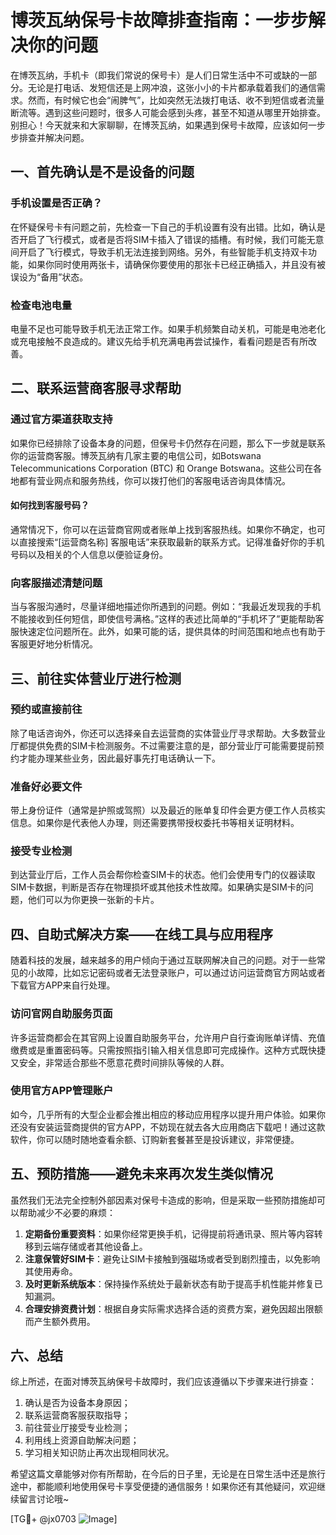 # 博茨瓦纳保号卡故障排查指南：一步步解决你的问题

在博茨瓦纳，手机卡（即我们常说的保号卡）是人们日常生活中不可或缺的一部分。无论是打电话、发短信还是上网冲浪，这张小小的卡片都承载着我们的通信需求。然而，有时候它也会“闹脾气”，比如突然无法拨打电话、收不到短信或者流量断流等。遇到这些问题时，很多人可能会感到头疼，甚至不知道从哪里开始排查。别担心！今天就来和大家聊聊，在博茨瓦纳，如果遇到保号卡故障，应该如何一步步排查并解决问题。

## 一、首先确认是不是设备的问题

### 手机设置是否正确？

在怀疑保号卡有问题之前，先检查一下自己的手机设置有没有出错。比如，确认是否开启了飞行模式，或者是否将SIM卡插入了错误的插槽。有时候，我们可能无意间开启了飞行模式，导致手机无法连接到网络。另外，有些智能手机支持双卡功能，如果你同时使用两张卡，请确保你要使用的那张卡已经正确插入，并且没有被误设为“备用”状态。

### 检查电池电量

电量不足也可能导致手机无法正常工作。如果手机频繁自动关机，可能是电池老化或充电接触不良造成的。建议先给手机充满电再尝试操作，看看问题是否有所改善。

## 二、联系运营商客服寻求帮助

### 通过官方渠道获取支持

如果你已经排除了设备本身的问题，但保号卡仍然存在问题，那么下一步就是联系你的运营商客服。博茨瓦纳有几家主要的电信公司，如Botswana Telecommunications Corporation (BTC) 和 Orange Botswana。这些公司在各地都有营业网点和服务热线，你可以拨打他们的客服电话咨询具体情况。

#### 如何找到客服号码？

通常情况下，你可以在运营商官网或者账单上找到客服热线。如果你不确定，也可以直接搜索“[运营商名称] 客服电话”来获取最新的联系方式。记得准备好你的手机号码以及相关的个人信息以便验证身份。

### 向客服描述清楚问题

当与客服沟通时，尽量详细地描述你所遇到的问题。例如：“我最近发现我的手机不能接收到任何短信，即使信号满格。”这样的表述比简单的“手机坏了”更能帮助客服快速定位问题所在。此外，如果可能的话，提供具体的时间范围和地点也有助于客服更好地分析情况。

## 三、前往实体营业厅进行检测

### 预约或直接前往

除了电话咨询外，你还可以选择亲自去运营商的实体营业厅寻求帮助。大多数营业厅都提供免费的SIM卡检测服务。不过需要注意的是，部分营业厅可能需要提前预约才能办理某些业务，因此最好事先打电话确认一下。

### 准备好必要文件

带上身份证件（通常是护照或驾照）以及最近的账单复印件会更方便工作人员核实信息。如果你是代表他人办理，则还需要携带授权委托书等相关证明材料。

### 接受专业检测

到达营业厅后，工作人员会帮你检查SIM卡的状态。他们会使用专门的仪器读取SIM卡数据，判断是否存在物理损坏或其他技术性故障。如果确实是SIM卡的问题，他们可以为你更换一张新的卡片。

## 四、自助式解决方案——在线工具与应用程序

随着科技的发展，越来越多的用户倾向于通过互联网解决自己的问题。对于一些常见的小故障，比如忘记密码或者无法登录账户，可以通过访问运营商官方网站或者下载官方APP来自行处理。

### 访问官网自助服务页面

许多运营商都会在其官网上设置自助服务平台，允许用户自行查询账单详情、充值缴费或是重置密码等。只需按照指引输入相关信息即可完成操作。这种方式既快捷又安全，非常适合那些不愿意花费时间排队等候的人群。

### 使用官方APP管理账户

如今，几乎所有的大型企业都会推出相应的移动应用程序以提升用户体验。如果你还没有安装运营商提供的官方APP，不妨现在就去各大应用商店下载吧！通过这款软件，你可以随时随地查看余额、订购新套餐甚至是投诉建议，非常便捷。

## 五、预防措施——避免未来再次发生类似情况

虽然我们无法完全控制外部因素对保号卡造成的影响，但是采取一些预防措施却可以帮助减少不必要的麻烦：

1. **定期备份重要资料**：如果你经常更换手机，记得提前将通讯录、照片等内容转移到云端存储或者其他设备上。
2. **注意保管好SIM卡**：避免让SIM卡接触到强磁场或者受到剧烈撞击，以免影响其使用寿命。
3. **及时更新系统版本**：保持操作系统处于最新状态有助于提高手机性能并修复已知漏洞。
4. **合理安排资费计划**：根据自身实际需求选择合适的资费方案，避免因超出限额而产生额外费用。

## 六、总结

综上所述，在面对博茨瓦纳保号卡故障时，我们应该遵循以下步骤来进行排查：
1. 确认是否为设备本身原因；
2. 联系运营商客服获取指导；
3. 前往营业厅接受专业检测；
4. 利用线上资源自助解决问题；
5. 学习相关知识防止再次出现相同状况。

希望这篇文章能够对你有所帮助，在今后的日子里，无论是在日常生活中还是旅行途中，都能顺利地使用保号卡享受便捷的通信服务！如果你还有其他疑问，欢迎继续留言讨论哦~

[TG💪+ @jx0703 ![Image](https://github.com/user-attachments/assets/dbca1d08-cadb-493c-b0ec-ad6f7a83f270)]